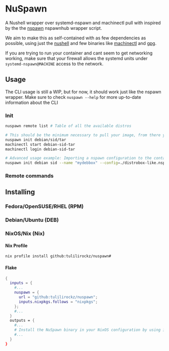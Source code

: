 # NuSpawn

A Nushell wrapper over systemd-nspawn and machinectl pull with inspired by the the [nspawn](https://github.com/nspawn/nspawn/tree/master) nspawnhub wrapper script.

We aim to make this as self-contained with as few dependencies as possible, using just the [nushell](https://nushell.sh) and few binaries like [machinectl](https://www.freedesktop.org/software/systemd/man/latest/machinectl.html) and [gpg](https://www.gnupg.org/).

If you are trying to run your container and cant seem to get networking working, make sure that your firewall allows the systemd units under `systemd-nspawn@MACHINE` access to the network.

## Usage

The CLI usage is still a WIP, but for now, it should work just like the nspawn wrapper.
Make sure to check `nuspawn --help` for more up-to-date information about the CLI

### Init

```bash
nuspawn remote list # Table of all the available distros

# This should be the minimum necessary to pull your image, from there you can use machinectl.
nuspawn init debian/sid/tar 
machinectl start debian-sid-tar
machinectl login debian-sid-tar

# Advanced usage example: Importing a nspawn configuration to the container and verifiying using the nspawnhub gpg key
nuspawn init debian sid --name "mydebbox" --config=./distrobox-like.nspawn --verify=gpg
```

### Remote commands

## Installing

### Fedora/OpenSUSE/RHEL (RPM)

### Debian/Ubuntu (DEB)

### NixOS/Nix (Nix)

#### Nix Profile

```bash
nix profile install github:tulilirockz/nuspawn#
```

#### Flake

```nix
{
  inputs = {
    #...
    nuspawn = {
      url = "github:tulilirockz/nuspawn";
      inputs.nixpkgs.follows = "nixpkgs";
    };
    #...
  }
  outputs = {
    #...
    # Install the NuSpawn binary in your NixOS configuration by using inputs.nuspawn.packages.${pkgs.system}.nuspawn in environment.systemPackages
    #...
  }
}
```
